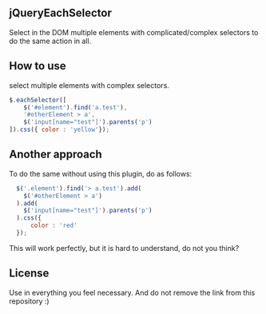 ## jQueryEachSelector

Select in the DOM multiple elements with complicated/complex selectors to do the same action in all.

## How to use
select multiple elements with complex selectors.

```js
$.eachSelector([
	$('#element').find('a.test'),
	'#otherElement > a',
	$('input[name="test"]').parents('p')
]).css({ color : 'yellow'});
```

## Another approach
To do the same without using this plugin, do as follows:
```js
  $('.element').find('> a.test').add(
    $('#otherElement > a')
  ).add(
    $('input[name="test"]').parents('p')
  ).css({
      color : 'red'
  });
```
This will work perfectly, but it is hard to understand, do not you think?

## License
Use in everything you feel necessary.
And do not remove the link from this repository :)